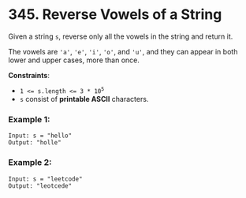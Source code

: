 # 345. Reverse Vowels of a String

Given a string `s`, reverse only all the vowels in the string and return it.

The vowels are `'a'`, `'e'`, `'i'`, `'o'`, and `'u'`, and they can appear in both lower and upper cases, more than once.

**Constraints**:
- <code>1 <= s.length <= 3 * 10<sup>5</sup></code>
- `s` consist of **printable ASCII** characters.

### Example 1:
```
Input: s = "hello"
Output: "holle"
```

### Example 2:
```
Input: s = "leetcode"
Output: "leotcede"
```
